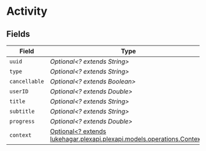 # Activity


## Fields

| Field                                                                                                         | Type                                                                                                          | Required                                                                                                      | Description                                                                                                   |
| ------------------------------------------------------------------------------------------------------------- | ------------------------------------------------------------------------------------------------------------- | ------------------------------------------------------------------------------------------------------------- | ------------------------------------------------------------------------------------------------------------- |
| `uuid`                                                                                                        | *Optional<? extends String>*                                                                                  | :heavy_minus_sign:                                                                                            | N/A                                                                                                           |
| `type`                                                                                                        | *Optional<? extends String>*                                                                                  | :heavy_minus_sign:                                                                                            | N/A                                                                                                           |
| `cancellable`                                                                                                 | *Optional<? extends Boolean>*                                                                                 | :heavy_minus_sign:                                                                                            | N/A                                                                                                           |
| `userID`                                                                                                      | *Optional<? extends Double>*                                                                                  | :heavy_minus_sign:                                                                                            | N/A                                                                                                           |
| `title`                                                                                                       | *Optional<? extends String>*                                                                                  | :heavy_minus_sign:                                                                                            | N/A                                                                                                           |
| `subtitle`                                                                                                    | *Optional<? extends String>*                                                                                  | :heavy_minus_sign:                                                                                            | N/A                                                                                                           |
| `progress`                                                                                                    | *Optional<? extends Double>*                                                                                  | :heavy_minus_sign:                                                                                            | N/A                                                                                                           |
| `context`                                                                                                     | [Optional<? extends lukehagar.plexapi.plexapi.models.operations.Context>](../../models/operations/Context.md) | :heavy_minus_sign:                                                                                            | N/A                                                                                                           |